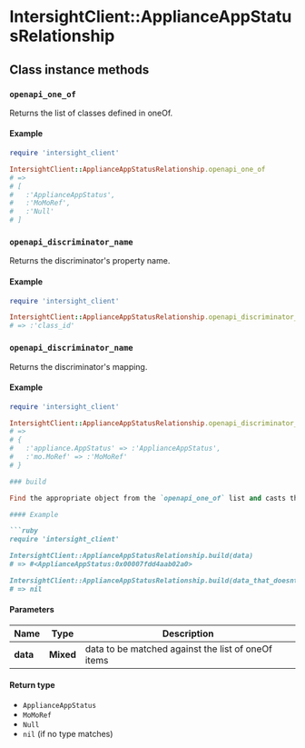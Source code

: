 # IntersightClient::ApplianceAppStatusRelationship

## Class instance methods

### `openapi_one_of`

Returns the list of classes defined in oneOf.

#### Example

```ruby
require 'intersight_client'

IntersightClient::ApplianceAppStatusRelationship.openapi_one_of
# =>
# [
#   :'ApplianceAppStatus',
#   :'MoMoRef',
#   :'Null'
# ]
```

### `openapi_discriminator_name`

Returns the discriminator's property name.

#### Example

```ruby
require 'intersight_client'

IntersightClient::ApplianceAppStatusRelationship.openapi_discriminator_name
# => :'class_id'
```

### `openapi_discriminator_name`

Returns the discriminator's mapping.

#### Example

```ruby
require 'intersight_client'

IntersightClient::ApplianceAppStatusRelationship.openapi_discriminator_mapping
# =>
# {
#   :'appliance.AppStatus' => :'ApplianceAppStatus',
#   :'mo.MoRef' => :'MoMoRef'
# }

### build

Find the appropriate object from the `openapi_one_of` list and casts the data into it.

#### Example

```ruby
require 'intersight_client'

IntersightClient::ApplianceAppStatusRelationship.build(data)
# => #<ApplianceAppStatus:0x00007fdd4aab02a0>

IntersightClient::ApplianceAppStatusRelationship.build(data_that_doesnt_match)
# => nil
```

#### Parameters

| Name | Type | Description |
| ---- | ---- | ----------- |
| **data** | **Mixed** | data to be matched against the list of oneOf items |

#### Return type

- `ApplianceAppStatus`
- `MoMoRef`
- `Null`
- `nil` (if no type matches)

